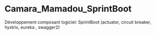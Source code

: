 # Camara_Mamadou_SprintBoot
Développement composant logiciel: SprintBoot (actuator, circuit breaker, hystrix, eureka , swagger2)
